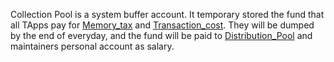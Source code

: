 Collection Pool is a system buffer account. It temporary stored the fund that all TApps pay for [Memory_tax](Memory_tax.md) and [Transaction_cost](Transaction_cost.md). They will be dumped by the end of everyday, and the fund will be paid to [Distribution_Pool](Distribution_Pool.md) and maintainers personal account as salary.
